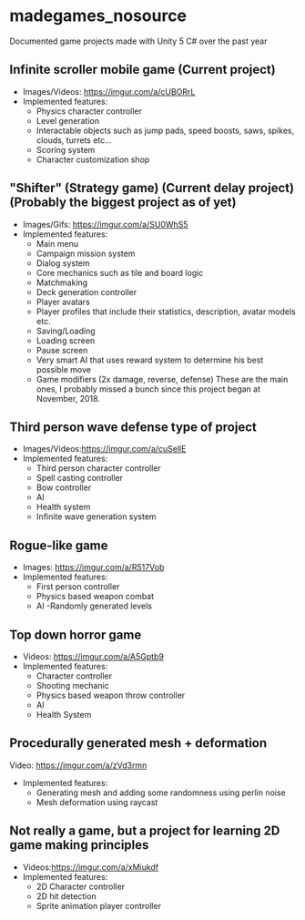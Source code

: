 # madegames_nosource
Documented game projects made with Unity 5 C# over the past year


## Infinite scroller mobile game (Current project)
* Images/Videos: https://imgur.com/a/cUBORrL
* Implemented features:
  - Physics character controller
  - Level generation
  - Interactable objects such as jump pads, speed boosts, saws, spikes, clouds, turrets etc...
  - Scoring system
  - Character customization shop
  
## "Shifter" (Strategy game) (Current delay project) (Probably the biggest project as of yet)
* Images/Gifs: https://imgur.com/a/SU0WhS5
* Implemented features:
  - Main menu
  - Campaign mission system
  - Dialog system
  - Core mechanics such as tile and board logic
  - Matchmaking
  - Deck generation controller
  - Player avatars
  - Player profiles that include their statistics, description, avatar models etc.
  - Saving/Loading
  - Loading screen
  - Pause screen
  - Very smart AI that uses reward system to determine his best possible move
  - Game modifiers (2x damage, reverse, defense)
  These are the main ones, I probably missed a bunch since this project began at November, 2018.
  
## Third person wave defense type of project
* Images/Videos:https://imgur.com/a/cuSellE
* Implemented features:
  - Third person character controller
  - Spell casting controller
  - Bow controller
  - AI
  - Health system
  - Infinite wave generation system

## Rogue-like game
* Images: https://imgur.com/a/R517Vob
* Implemented features:
  - First person controller
  - Physics based weapon combat
  - AI
  -Randomly generated levels



## Top down horror game 
* Videos: https://imgur.com/a/A5Gptb9
* Implemented features:
  - Character controller
  - Shooting mechanic
  - Physics based weapon throw controller
  - AI
  - Health System

## Procedurally generated mesh + deformation
  Video: https://imgur.com/a/zVd3rmn
  * Implemented features:
    - Generating mesh and adding some randomness using perlin noise
    - Mesh deformation using raycast

## Not really a game, but a project for learning 2D game making principles
* Videos:https://imgur.com/a/xMiukdf
* Implemented features:
  - 2D Character controller
  - 2D hit detection
  - Sprite animation player controller


